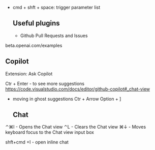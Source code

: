 

- cmd + shft + space:  trigger parameter list
  

  ## Useful plugins
  - Github Pull Requests and Issues


beta.openai.com/examples


## Copilot 
Extension: Ask Copilot

Ctr + Enter - to see more suggestions
https://code.visualstudio.com/docs/editor/github-copilot#_chat-view

- moving in ghost suggestions
  Ctr + Arrow
  Option + ]


  ## Chat 
⌃⌘I - Opens the Chat view
⌃L - Clears the Chat view
⌘↓ - Moves keyboard focus to the Chat view input box

shft+cmd +I - open inline chat
